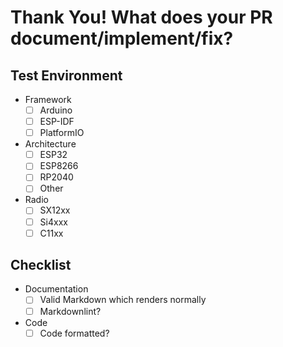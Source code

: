 # Thank You! What does your PR document/implement/fix?

<!-- Short_Description -->



## Test Environment

- Framework
  - [ ] Arduino
  - [ ] ESP-IDF
  - [ ] PlatformIO
- Architecture
  - [ ] ESP32
  - [ ] ESP8266
  - [ ] RP2040
  - [ ] Other
- Radio
  - [ ] SX12xx
  - [ ] Si4xxx
  - [ ] C11xx

## Checklist

  - Documentation
    - [ ] Valid Markdown which renders normally
    - [ ] Markdownlint?
  - Code
    - [ ] Code formatted?

